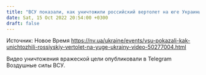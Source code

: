 ```yaml
---
title: "ВСУ показали, как уничтожили российский вертолет на юге Украины — видео"
date: Sat, 15 Oct 2022 20:54:00 +0300
draft: false
---
```

Источник: Новое Время https://nv.ua/ukraine/events/vsu-pokazali-kak-unichtozhili-rossiyskiy-vertolet-na-yuge-ukrainy-video-50277004.html


Видео уничтожения вражеской цели опубликовали в Telegram Воздушные силы ВСУ.
